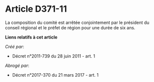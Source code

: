 # Article D371-11

La composition du comité est arrêtée conjointement par le président du conseil régional et le préfet de région pour une durée
de six ans.

**Liens relatifs à cet article**

_Créé par_:

  - Décret n°2011-739 du 28 juin 2011 - art. 1

_Abrogé par_:

  - Décret n°2017-370 du 21 mars 2017 - art. 1
